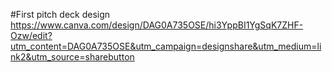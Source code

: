 #First pitch deck design
https://www.canva.com/design/DAG0A735OSE/hi3YppBI1YgSqK7ZHF-Ozw/edit?utm_content=DAG0A735OSE&utm_campaign=designshare&utm_medium=link2&utm_source=sharebutton
